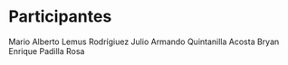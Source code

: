 # Participantes

Mario Alberto Lemus Rodrígiuez
Julio Armando Quintanilla Acosta
Bryan Enrique Padilla Rosa
